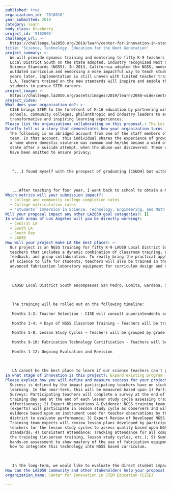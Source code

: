 ```yaml
---
published: true
organization_id: '2018016'
year_submitted: 2019
category: learn
body_class: blueberry
project_id: '9102005'
challenge_url: >-
  https://challenge.la2050.org/2019/learn/center-for-innovation-in-stem-education-cise/
title: 'Science, Technology, Education for the Next Generation'
project_summary: >-
  We will provide dynamic training and mentoring to fifty K-9 teachers in LAUSD
  Local District South on the state adopted, industry recognized Next Generation
  Science Standards (NGSS). In 2013, California adopted the NGSS, modernizing an
  outdated curriculum and endorsing a more impactful way to teach students. Six
  years later, implementation is still uneven with limited teacher training in
  L.A. Teachers trained on the new standards will inspire and enable their
  students to pursue STEM careers.
project_image: >-
  https://challenge.la2050.org/assets/images/2019/learn/2048-wide/center-for-innovation-in-stem-education-cise.jpg
project_video: ''
What does your organization do?: >-
  CISE brings STEM to the forefront of K-16 education by partnering with
  schools, community colleges, philanthropic and industry leaders to enable
  transformative and inspiring learning experiences.
Please list the organizations collaborating on this proposal.: The Los Angeles Coalition for the Economy & Jobs
Briefly tell us a story that demonstrates how your organization turns inspiration into impact.: >-
  The following is an abridged account from one of the staff members of the CISE
  team. In that account, this individual shares the experience of growing up in
  a home where domestic violence was common and he/she became a ward of the
  state after a suicide attempt, when the abuse was discovered. These details
  have been omitted to ensure privacy.
   
   
   
   “...I found myself with the prospect of graduating [CSUDH] but without a clue of what my next steps would be. This is when I met Dr. Hamdan, my current Director and mentor. He encouraged me to become a math teacher, because I minored in math and because there was a shortage of individuals like me in the field. Some people have credited my success to my resilience but I know better. It is due to the educators that knew my story and didn’t lower the bar for me, out of pity. Dr. Hamdan was able to see my potential, even before I could see it, rather than the broken young adult that others saw. Although my story is difficult to tell, today I write it in order to acknowledge the impact that the MISTI and TTT program, which Dr. Hamdan accepted me to, had on my success. The programs provided me with support and guidance and surrounded me with good people. This may not sound like a lot but for someone who is the first to attend college, it is the difference between making it or not making it to the finish line...
   
   
   
   ...After teaching for four year, I went back to school to obtain a Masters in Educational Leadership. Upon graduating, I reached out to Dr. Hamdan for assistance in securing a vice-principal position. To my surprise, he offered me a position on his team. Dr. Hamdan never lowered his expectations and always pushed me to be the best in all I did. It was his demand that I produced the best that prepared me for my current role. In my current role, my realm of influence is more than I could have ever imagined and more than anyone ever expected from me. So I end with a sincere thank you to Dr. Hamdan (and his team), and to other critical mentors, for believing in me and for having high expectations for me.”
Which metrics will your submission impact?:
  - College and community college completion rates
  - College matriculation rates
  - 'Students’ immersion in Science, Technology, Engineering, and Math content'
Will your proposal impact any other LA2050 goal categories?: []
In which areas of Los Angeles will you be directly working?:
  - Central LA
  - South LA
  - South Bay
  - LAUSD
How will your project make LA the best place?: >-
  Our project is an NGSS training for fifty K-9 LAUSD Local District South
  teachers that includes a dynamic combination of classroom training, real-time
  feedback, and group collaboration. To really bring the practical application
  of science to life for students, teachers will also be trained in the use of
  advanced fabrication laboratory equipment for curriculum design and delivery. 
   
   
   
   LAUSD Local District South encompasses San Pedro, Lomita, Gardena, South LA, and South Central LA. We chose this district because of limited implementation and the largest achievement gaps in science among student groups are defined by race and income. LAUSD enrollment is 90% students of color and 80% are socioeconomically disadvantaged. Within Local District South, we will recruit teachers mainly from schools who have a "STEAM Academy" and/or "STEAM Lab". Additionally, we will guide schools that have a "STEAM Lab" on how to furnish the lab and make it operational to develop their own capacity to manage and operate the lab, engaging students in advanced fabrication technology. 
   
   
   
   The training will be rolled out on the following timeline:
   
   Months 1-2: Teacher Selection - CISE will consult superintendents and STEM/STEAM coordinators to identify which schools will most benefit from training. Principals at selected schools will recommend 2-3 teachers.
   
   Months 3-4: 4 Days of NGSS Classroom Training - Teachers will be trained on the conceptual and instructional shifts from the current standards. They will learn the three dimensions of NGSS, analyze lesson plans, and break down new performance expectations. 
   
   Months 5-8: Lesson Study Cycles — Teachers will be grouped by grade level and work closely with an NGSS Expert to identify a focus based on student data and co-develop an NGSS aligned lesson. Teams of trainees will engage in collaborative planning-teaching-observation of learning, followed by lesson evaluation and refinement. Experts will lead a debrief to inform next steps and guide a second round of lesson study.
   
   Months 9-10: Fabrication Technology Certification - Teachers will be trained to use advanced fabrication equipment, such as 3D printers, Vinyl cutters, Laser Cutters, and CNC Routers, and to incorporate the engineering practices into their science lessons. With expert guidance, teachers will develop a unit of instruction that is NGSS aligned and demonstrates their ability to incorporate fabrication technology into their instruction.
   
   Months 1-12: Ongoing Evaluation and Revision 
   
   
   
   LA cannot be the best place to learn if our science teachers can't prepare students for college, careers and citizenship. Limited NGSS implementation is troubling in California where only 24% of 4th and 8th graders test proficient on the National Assessment of Education Progress in Science. We have trained 100 teachers with 50 more currently in training. The feedback has been outstanding with the majority highly rating its effectiveness and 100% willing to recommend it to peers.
In what stage of innovation is this project?: Expand existing program (expanding and continuing ongoing successful projects)
Please explain how you will define and measure success for your project.: >-
  Success is defined by the impact participating teachers have on student
  learning. In the near-term, this will be measured based upon 1) Participant
  Surveys: Participating teachers will complete a survey at the end of each
  training day and at the end of each lesson study cycle assessing training
  effectiveness; 2) Expert Observations & Evidence: NGSS training team members
  (experts) will participate in lesson study cycle as observers and will gather
  evidence based upon an instrument used for teacher observations by the
  district to evaluate performance; 3) Expert Review of Developed NGSS Lessons:
  Training team experts will review lesson plans developed by participating
  teachers for the lesson study cycles to assess quality based upon NGSS
  standards; 4) Consistent Attendance: Tracking attendance for all components of
  the training (in-person training, lesson study cycles, etc.); 5) Summative
  hands-on assessment to show mastery of the use of fabrication equipment and
  how to integrate this technology into NGSS based curriculum.
   
   
   
   In the long-term, we would like to evaluate the direct student impact on quantitative metrics such as performance on standardized tests and qualitative metrics such as enthusiasm for and confidence in pursuing STEM related fields. We will be in a position to pursue this type of evaluation after the initial spring 2018 pilot group of 50 teachers has had the opportunity to teach according to the new standards for a full year (fall 2018- spring 2019).
How can the LA2050 community and other stakeholders help your proposal succeed?: []
organization_name: Center for Innovation in STEM Education (CISE)

---
```

